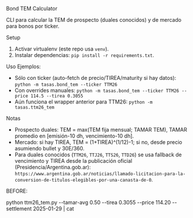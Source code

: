 Bond TEM Calculator

CLI para calcular la TEM de prospecto (duales conocidos) y de mercado para bonos por ticker.

Setup
1) Activar virtualenv (este repo usa `venv`).
2) Instalar dependencias: `pip install -r requirements.txt`.

Uso
Ejemplos:
- Sólo con ticker (auto-fetch de precio/TIREA/maturity si hay datos):
  `python -m tasas.bond_tem --ticker TTM26`
- Con overrides manuales:
  `python -m tasas.bond_tem --ticker TTM26 --price 114.5 --tirea 0.3055`
- Aún funciona el wrapper anterior para TTM26:
  `python -m tasas.ttm26_tem`

Notas
- Prospecto duales: TEM = max(TEM fija mensual; TAMAR TEM), TAMAR promedio en [emisión-10 dh, vencimiento-10 dh].
- Mercado: si hay TIREA, TEM = (1+TIREA)^(1/12)-1; si no, desde precio asumiendo bullet y 30E/360.
- Para duales conocidos (`TTM26`, `TTJ26`, `TTS26`, `TTD26`) se usa fallback de vencimiento y TIREA desde la publicación oficial (Presidencia/Argentina.gob.ar): `https://www.argentina.gob.ar/noticias/llamado-licitacion-para-la-conversion-de-titulos-elegibles-por-una-canasta-de-0`.



BEFORE:

python ttm26_tem.py --tamar-avg 0.50 --tirea 0.3055 --price  114.20 --settlement 2025-01-29 | cat